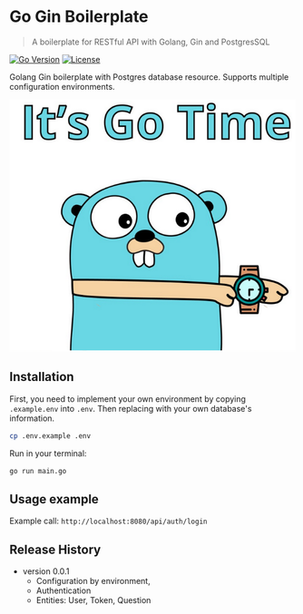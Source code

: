 # Go Gin Boilerplate
> A boilerplate for RESTful API with Golang, Gin and PostgresSQL

[![Go Version][go-image]][go-url]
[![License][license-image]][license-url]

Golang Gin boilerplate with Postgres database resource. Supports multiple configuration environments.

![](golang.png)

## Installation
First, you need to implement your own environment by copying `.example.env` into `.env`.
Then replacing with your own database's information.
```sh
cp .env.example .env
```

Run in your terminal: 
```sh
go run main.go
```

## Usage example
Example call: `http://localhost:8080/api/auth/login`

## Release History

* version 0.0.1
    * Configuration by environment, 
    * Authentication 
    * Entities: User, Token, Question

[go-image]: https://img.shields.io/badge/Go--version-1.18-blue.svg
[go-url]: https://golang.org/doc/go1.18
[license-image]: https://img.shields.io/badge/License-MIT-blue.svg
[license-url]: https://github.com/tienanh129902/go-rest-api/blob/master/LICENSE


